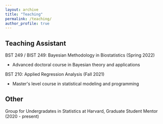 ```yaml
---
layout: archive
title: "Teaching"
permalink: /teaching/
author_profile: true
---
```


## Teaching Assistant
BST 249 / BIST 249: Bayesian Methodology in Biostatistics (Spring 2022)
- Advanced doctoral course in Bayesian theory and applications

BST 210: Applied Regression Analysis (Fall 2021)
- Master's level course in statistical modeling and programming

## Other
Group for Undergradates in Statistics at Harvard, Graduate Student Mentor (2020 - present)
